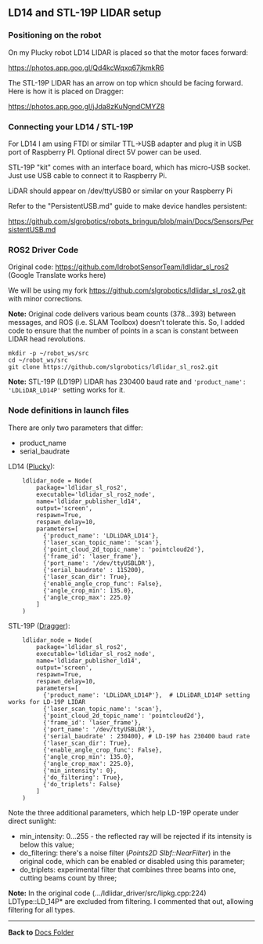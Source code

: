 ## LD14 and STL-19P LIDAR setup

### Positioning on the robot

On my Plucky robot LD14 LIDAR is placed so that the motor faces forward:

https://photos.app.goo.gl/Qd4kcWqxq67jkmkR6

The STL-19P LIDAR has an arrow on top whicn should be facing forward. Here is how it is placed on Dragger:

https://photos.app.goo.gl/jJda8zKuNgndCMYZ8

### Connecting your LD14 / STL-19P

For LD14 I am using FTDI or similar TTL->USB adapter and plug it in USB port of Raspberry PI. Optional direct 5V power can be used.

STL-19P "kit" comes with an interface board, which has micro-USB socket. Just use USB cable to connect it to Raspberry Pi. 

LiDAR should appear on /dev/ttyUSB0 or similar on your Raspberry Pi

Refer to the "PersistentUSB.md" guide to make device handles persistent:

https://github.com/slgrobotics/robots_bringup/blob/main/Docs/Sensors/PersistentUSB.md

### ROS2 Driver Code

Original code: https://github.com/ldrobotSensorTeam/ldlidar_sl_ros2    (Google Translate works here)

We will be using my fork https://github.com/slgrobotics/ldlidar_sl_ros2.git with minor corrections.

**Note:** Original code delivers various beam counts (378...393) between messages, and ROS (i.e. SLAM Toolbox) doesn't tolerate this.
So, I added code to ensure that the number of points in a scan is constant between LIDAR head revolutions.

```
mkdir -p ~/robot_ws/src
cd ~/robot_ws/src
git clone https://github.com/slgrobotics/ldlidar_sl_ros2.git
```
**Note:** STL-19P (LD19P) LIDAR has 230400 baud rate and ```'product_name': 'LDLiDAR_LD14P'``` setting works for it.

### Node definitions in launch files

There are only two parameters that differ:
- product_name
- serial_baudrate

LD14 ([Plucky](https://github.com/slgrobotics/articubot_one/tree/main/robots/plucky)):
```
    ldlidar_node = Node(
        package='ldlidar_sl_ros2',
        executable='ldlidar_sl_ros2_node',
        name='ldlidar_publisher_ld14',
        output='screen',
        respawn=True,
        respawn_delay=10,
        parameters=[
          {'product_name': 'LDLiDAR_LD14'},
          {'laser_scan_topic_name': 'scan'},
          {'point_cloud_2d_topic_name': 'pointcloud2d'},
          {'frame_id': 'laser_frame'},
          {'port_name': '/dev/ttyUSBLDR'},
          {'serial_baudrate' : 115200},
          {'laser_scan_dir': True},
          {'enable_angle_crop_func': False},
          {'angle_crop_min': 135.0},
          {'angle_crop_max': 225.0}
        ]
    )
```

STL-19P ([Dragger](https://github.com/slgrobotics/articubot_one/tree/main/robots/dragger)):
```
    ldlidar_node = Node(
        package='ldlidar_sl_ros2',
        executable='ldlidar_sl_ros2_node',
        name='ldlidar_publisher_ld14',
        output='screen',
        respawn=True,
        respawn_delay=10,
        parameters=[
          {'product_name': 'LDLiDAR_LD14P'},  # LDLiDAR_LD14P setting works for LD-19P LIDAR
          {'laser_scan_topic_name': 'scan'},
          {'point_cloud_2d_topic_name': 'pointcloud2d'},
          {'frame_id': 'laser_frame'},
          {'port_name': '/dev/ttyUSBLDR'},
          {'serial_baudrate' : 230400}, # LD-19P has 230400 baud rate
          {'laser_scan_dir': True},
          {'enable_angle_crop_func': False},
          {'angle_crop_min': 135.0},
          {'angle_crop_max': 225.0},
          {'min_intensity': 0},
          {'do_filtering': True},
          {'do_triplets': False}
        ]
    )
```
Note the three additional parameters, which help LD-19P operate under direct sunlight:
- min_intensity: 0...255 - the reflected ray will be rejected if its intensity is below this value;
- do_filtering: there's a noise filter (_Points2D Slbf::NearFilter_) in the original code, which can be enabled or disabled using this parameter;
- do_triplets: experimental filter that combines three beams into one, cutting beams count by three;

**Note:** In the original code (.../ldlidar_driver/src/lipkg.cpp:224) LDType::LD_14P* are excluded from filtering. I commented that out, allowing filtering for all types.

----------------

**Back to** [Docs Folder](https://github.com/slgrobotics/robots_bringup/tree/main/Docs)
